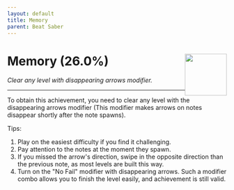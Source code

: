 ```yaml
---
layout: default
title: Memory
parent: Beat Saber
---
```


# Memory (26.0%) <img style="float: right;" src="https://cdn.cloudflare.steamstatic.com/steamcommunity/public/images/apps/620980/61d16ab5d46beaf3b117b74e4ddcf0aa27dd61cc.jpg" width="96" height="96">

_Clear any level with disappearing arrows modifier._

***

To obtain this achievement, you need to clear any level with the disappearing arrows modifier (This modifier makes arrows on notes disappear shortly after the note spawns). 

Tips:
1. Play on the easiest difficulty if you find it challenging. 
2. Pay attention to the notes at the moment they spawn. 
3. If you missed the arrow's direction, swipe in the opposite direction than the previous note, as most levels are built this way.
4. Turn on the "No Fail" modifier with disappearing arrows. Such a modifier combo allows you to finish the level easily, and achievement is still valid.